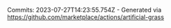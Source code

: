Commits: 2023-07-27T14:23:55.754Z - Generated via https://github.com/marketplace/actions/artificial-grass
<br>
